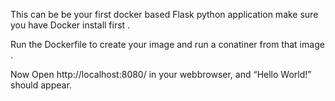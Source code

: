 This can be be your first docker based Flask python application make sure you have Docker install first .

Run the Dockerfile to create your image 
and run a conatiner from that image .

Now Open http://localhost:8080/ in your webbrowser, and “Hello World!” should appear.
